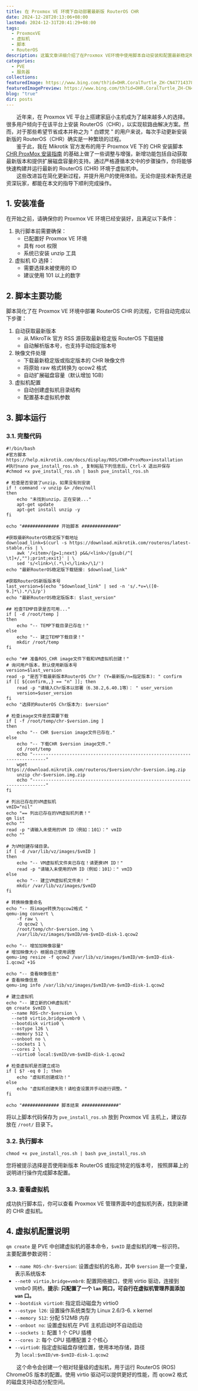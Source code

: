 ```yaml
---
title: 在 Proxmox VE 环境下自动部署最新版 RouterOS CHR
date: 2024-12-28T20:13:06+08:00
lastmod: 2024-12-31T20:41:29+08:00
tags:
  - ProxmoxVE
  - 虚拟机
  - 脚本
  - RouterOS
description: 这篇文章详细介绍了在Proxmox VE环境中使用脚本自动安装和配置最新稳定RouterOS (ROS) Chrome OS版本的步骤，并提供了相关脚本代码。
categories:
  - PVE
  - 服务器
collections: 
featuredImage: https://www.bing.com/th?id=OHR.CoralTurtle_ZH-CN4771437860_800x480.jpg
featuredImagePreview: https://www.bing.com/th?id=OHR.CoralTurtle_ZH-CN4771437860_800x480.jpg
blog: "true"
dir: posts
---
```


‌‌‌‌　　近年来，在 Proxmox VE 平台上搭建家庭小主机成为了越来越多人的选择。很多用户倾向于在该平台上安装 RouterOS（CHR），以实现软路由解决方案。然而，对于那些希望节省成本并称之为 " 白嫖党 " 的用户来说，每次手动更新安装新版的 RouterOS（CHR）确实是一种繁琐的过程。  
‌‌‌‌　　鉴于此，我在 Mikrotik 官方发布的用于 Proxmox VE 下的 CHR 安装脚本 [CHR ProxMox 安装指南](https://help.mikrotik.com/docs/display/ROS/CHR+ProxMox+installation) 的基础上做了一些调整与增强，新增功能包括自动获取最新版本和提供扩展磁盘容量的支持。通过严格遵循本文中的步骤操作，你将能够快速构建并运行最新的 RouterOS (CHR) 环境于虚拟机中。  
‌‌‌‌　　这些改进旨在简化更新过程，并提升用户的使用体验。无论你是技术新秀还是资深玩家，都能在本文的指导下顺利完成操作。  

## 1. 安装准备

在开始之前，请确保你的 Proxmox VE 环境已经安装好，且满足以下条件：
1. 执行脚本前需要确保：
    + 已配置好 Proxmox VE 环境
    + 具有 root 权限
    + 系统已安装 unzip 工具
2. 虚拟机 ID 选择：
    + 需要选择未被使用的 ID
    + 建议使用 101 以上的数字

## 2. 脚本主要功能

脚本简化了在 Proxmox VE 环境中部署 RouterOS CHR 的流程，它将自动完成以下步骤：
1. 自动获取最新版本
	+ 从 MikroTik 官方 RSS 源获取最新稳定版 RouterOS 下载链接
	+ 自动解析版本号，也支持手动指定版本号
2. 映像文件处理
	+ 下载最新稳定版或指定版本的 CHR 映像文件
	+ 将原始 raw 格式转换为 qcow2 格式
	+ 自动扩展磁盘容量（默认增加 1GB）
3. 虚拟机配置
	+ 自动创建虚拟机目录结构
	+ 配置基本虚拟机参数

## 3. 脚本运行  

### 3.1. 完整代码  

```shell
#!/bin/bash
#官方脚本 https://help.mikrotik.com/docs/display/ROS/CHR+ProxMox+installation
#执行nano pve_install_ros.sh , 复制粘贴下列信息后，Ctrl-X 退出并保存
#chmod +x pve_install_ros.sh | bash pve_install_ros.sh

# 检查是否安装了unzip，如果没有则安装
if ! command -v unzip &> /dev/null
then
    echo "未找到unzip，正在安装..."
    apt-get update
    apt-get install unzip -y
fi

echo "############## 开始脚本 ##############"

#获取最新RouterOS稳定版下载地址
download_link=$(curl -s https://download.mikrotik.com/routeros/latest-stable.rss | \
    awk '/<item>/{p=1;next} p&&/<link>/{gsub(/^[ \t]+/,"");print;exit}' | \
    sed 's/<link>\(.*\)<\/link>/\1/')
echo "最新RouterOS稳定版下载链接: $download_link"

#获取RouterOS新版版本号
last_version=$(echo "$download_link" | sed -n 's/.*v=\([0-9.]*\).*/\1/p')
echo "最新RouterOS稳定版版本: $last_version"

## 检查TEMP目录是否可用..."
if [ -d /root/temp ]
then
    echo "-- TEMP下载目录已存在！"
else
    echo "-- 建立TEMP下载目录！"
    mkdir /root/temp
fi

echo "## 准备ROS_CHR image文件下载和VM虚拟机创建！"
# 询问用户版本，默认使用新版本号
version=$last_version
read -p "是否下载最新版本RouterOS Chr？ (Y=最新版/n=指定版本): " confirm
if [[ ${confirm,,} == "n" ]]; then
    read -p "请输入Chr版本以部署（6.38.2,6.40.1等）： " user_version
    version=$user_version
fi
echo "选择的RouterOS Chr版本为: $version"

# 检查image文件是否需要下载
if [ -f /root/temp/chr-$version.img ]
then
    echo "-- CHR $version image文件已存在."
else
    echo "-- 下载CHR $version image文件."
    cd /root/temp
    echo "---------------------------------------------------------------------------"
    wget https://download.mikrotik.com/routeros/$version/chr-$version.img.zip
    unzip chr-$version.img.zip
    echo "---------------------------------------------------------------------------"
fi

# 列出已存在的VM虚拟机
vmID="nil"
echo "== 列出已存在的VM虚拟机列表！"
qm list
echo ""
read -p "请输入未使用的VM ID（例如：101）：" vmID
echo ""

# 为VM创建存储目录。
if [ -d /var/lib/vz/images/$vmID ]
then
    echo "-- VM虚拟机文件夹已存在！请更换VM ID！"
    read -p "请输入未使用的VM ID（例如：101）：" vmID
else
    echo "-- 建立VM虚拟机文件夹! "
    mkdir /var/lib/vz/images/$vmID
fi

# 转换映像重命名
echo "-- 将image转换为qcow2格式 "
qemu-img convert \
    -f raw \
    -O qcow2 \
    /root/temp/chr-$version.img \
    /var/lib/vz/images/$vmID/vm-$vmID-disk-1.qcow2

echo "-- 增加加映像容量"
# 增加映像大小 根据自己使用调整
qemu-img resize -f qcow2 /var/lib/vz/images/$vmID/vm-$vmID-disk-1.qcow2 +1G

echo "-- 查看映像信息"
# 查看映像信息
qemu-img info /var/lib/vz/images/$vmID/vm-$vmID-disk-1.qcow2

# 建立虚拟机
echo "-- 建立新的CHR虚拟机"
qm create $vmID \
  --name ROS-chr-$version \
  --net0 virtio,bridge=vmbr0 \
  --bootdisk virtio0 \
  --ostype l26 \
  --memory 512 \
  --onboot no \
  --sockets 1 \
  --cores 2 \
  --virtio0 local:$vmID/vm-$vmID-disk-1.qcow2

# 检查虚拟机是否建立成功
if [ $? -eq 0 ]; then
    echo "虚拟机创建成功！"
else
    echo "虚拟机创建失败！请检查设置并手动进行调整。"
fi

echo "############## 脚本结束 ##############"
```
将以上脚本代码保存为 `pve_install_ros.sh` 放到 Proxmox VE 主机上，建议存放在 `/root/` 目录下。

### 3.2. 执行脚本  

```shell
chmod +x pve_install_ros.sh | bash pve_install_ros.sh
```
‌‌‌‌您将被提示选择是否使用新版本 RouterOS 或指定特定的版本号， 按照屏幕上的说明进行操作完成脚本配置。  

### 3.3. 查看虚拟机

成功执行脚本后，你可以查看 Proxmox VE 管理界面中的虚拟机列表，找到新建的 CHR 虚拟机。

## 4. 虚拟机配置说明  

`qm create` 是 PVE 中创建虚拟机的基本命令，`$vmID` 是虚拟机的唯一标识符。  
主要配置参数说明：
+ `--name ROS-chr-$version`: 设置虚拟机的名称，其中 `$version` 是一个变量，表示系统版本
+ `--net0 virtio,bridge=vmbr0`: 配置网络接口，使用 virtio 驱动，连接到 vmbr0 网桥。**提示: 只配置了一个 `lan` 网口，可自行在虚拟机管理界面添加 `wan` 口。**
+ `--bootdisk virtio0`: 指定启动磁盘为 virtio0
+ `--ostype l26`: 设置操作系统类型为 Linux 2.6/3-6. x kernel
+ `--memory 512`: 分配 512MB 内存
+ `--onboot no`: 设置虚拟机在 PVE 主机启动时不自动启动
+ `--sockets 1`: 配置 1 个 CPU 插槽
+ `--cores 2`: 每个 CPU 插槽配置 2 个核心
+ `--virtio0`: 指定虚拟磁盘存储位置，使用本地存储，路径为 `local:$vmID/vm-$vmID-disk-1.qcow2`

‌‌‌‌　　这个命令会创建一个相对轻量级的虚拟机，用于运行 RouterOS (ROS) ChromeOS 版本的配置。使用 virtio 驱动可以提供更好的性能，而 qcow2 格式的磁盘支持动态分配空间。
